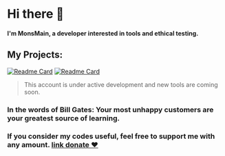 # Hi there 👋

#### I'm MonsMain, a developer interested in tools and ethical testing.

## My Projects:
[![Readme Card](https://github-readme-stats.vercel.app/api/pin/?username=monsmain&repo=sms-bomber-iran)](https://github.com/monsmain/sms-bomber-iran)
[![Readme Card](https://github-readme-stats.vercel.app/api/pin/?username=monsmain&repo=ighack)](https://github.com/monsmain/ighack)
> This account is under active development and new tools are coming soon.

### In the words of Bill Gates: Your most unhappy customers are your greatest source of learning.
### If you consider my codes useful, feel free to support me with any amount. [link donate ❤️](https://monsmain.carrd.co/)
